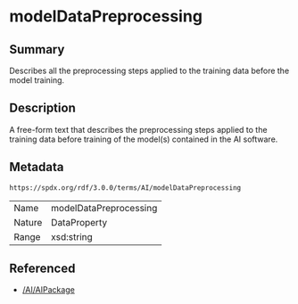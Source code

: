 <!-- Automatically generated by spec-parser v2.3.0 on 2024-07-09T12:43:38.633388+00:00 -->
<!-- SPDX-License-Identifier: Community-Spec-1.0 -->

# modelDataPreprocessing

## Summary

Describes all the preprocessing steps applied to the training data before the
model training.


## Description

A free-form text that describes the preprocessing steps applied to the training
data before training of the model(s) contained in the AI software.


## Metadata

`https://spdx.org/rdf/3.0.0/terms/AI/modelDataPreprocessing`


| | |
|---|---|
| Name | modelDataPreprocessing |
| Nature | DataProperty |
| Range | xsd:string |




## Referenced

- [/AI/AIPackage](../../AI/Classes/AIPackage.md)

